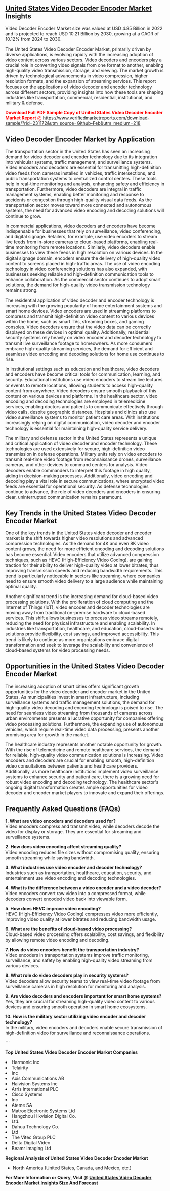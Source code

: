 <h2><a href="https://www.verifiedmarketreports.com/download-sample/?rid=231172&amp;utm_source=Github-Feb&amp;utm_medium=218" target="_blank">United States Video Decoder Encoder Market</a> Insights</h2><p>Video Decoder Encoder Market size was valued at USD 4.85 Billion in 2022 and is projected to reach USD 10.21 Billion by 2030, growing at a CAGR of 10.12% from 2024 to 2030.</p><p> <p>The United States Video Decoder Encoder Market, primarily driven by diverse applications, is evolving rapidly with the increasing adoption of video content across various sectors. Video decoders and encoders play a crucial role in converting video signals from one format to another, enabling high-quality video transmission, storage, and viewing. The market growth is driven by technological advancements in video compression, higher resolution formats, and the expansion of streaming services. This report focuses on the applications of video decoder and encoder technology across different sectors, providing insights into how these tools are shaping industries like transportation, commercial, residential, institutional, and military & defense.</p> <p><p><span class=""><span style="color: #ff0000;"><strong>Download Full PDF Sample Copy of United States Video Decoder Encoder Market Report</strong> @ </span><a href="https://www.verifiedmarketreports.com/download-sample/?rid=231172&amp;utm_source=Github-Feb&amp;utm_medium=218" target="_blank">https://www.verifiedmarketreports.com/download-sample/?rid=231172&amp;utm_source=Github-Feb&amp;utm_medium=218</a></span></p></p> <h2>Video Decoder Encoder Market by Application</h2> <p>The transportation sector in the United States has seen an increasing demand for video decoder and encoder technology due to its integration into vehicular systems, traffic management, and surveillance systems. Video encoders and decoders are essential for transmitting high-definition video feeds from cameras installed in vehicles, traffic intersections, and public transportation systems to centralized control centers. These tools help in real-time monitoring and analysis, enhancing safety and efficiency in transportation. Furthermore, video decoders are integral in traffic management systems, enabling better monitoring and response to accidents or congestion through high-quality visual data feeds. As the transportation sector moves toward more connected and autonomous systems, the need for advanced video encoding and decoding solutions will continue to grow. <p>In commercial applications, video decoders and encoders have become indispensable for businesses that rely on surveillance, video conferencing, and digital signage. Retailers, for example, use video encoders to stream live feeds from in-store cameras to cloud-based platforms, enabling real-time monitoring from remote locations. Similarly, video decoders enable businesses to view these feeds in high resolution on various devices. In the digital signage domain, encoders ensure the delivery of high-quality video content to screens placed in high-traffic areas. The use of video encoding technology in video conferencing solutions has also expanded, with businesses seeking reliable and high-definition communication tools to enhance collaboration. As the commercial sector continues to adopt smart solutions, the demand for high-quality video transmission technology remains strong. <p>The residential application of video decoder and encoder technology is increasing with the growing popularity of home entertainment systems and smart home devices. Video encoders are used in streaming platforms to compress and transmit high-definition video content to various devices within the home, such as smart TVs, streaming boxes, and gaming consoles. Video decoders ensure that the video data can be correctly displayed on these devices in optimal quality. Additionally, residential security systems rely heavily on video encoder and decoder technology to transmit live surveillance footage to homeowners. As more consumers embrace high-quality streaming services, the demand for efficient and seamless video encoding and decoding solutions for home use continues to rise. <p>In institutional settings such as education and healthcare, video decoders and encoders have become critical tools for communication, learning, and security. Educational institutions use video encoders to stream live lectures or events to remote locations, allowing students to access high-quality content from anywhere. Video decoders ensure smooth playback of this content on various devices and platforms. In the healthcare sector, video encoding and decoding technologies are employed in telemedicine services, enabling doctors and patients to communicate effectively through video calls, despite geographic distances. Hospitals and clinics also use video surveillance systems to monitor patient care areas. With institutions increasingly relying on digital communication, video decoder and encoder technology is essential for maintaining high-quality service delivery. <p>The military and defense sector in the United States represents a unique and critical application of video decoder and encoder technology. These technologies are used extensively for secure, high-definition video transmission in defense operations. Military units rely on video encoders to transmit real-time video footage from reconnaissance drones, surveillance cameras, and other devices to command centers for analysis. Video decoders enable commanders to interpret this footage in high quality, aiding in decision-making processes. Additionally, video encoding and decoding play a vital role in secure communications, where encrypted video feeds are essential for operational security. As defense technologies continue to advance, the role of video decoders and encoders in ensuring clear, uninterrupted communication remains paramount. <h2>Key Trends in the United States Video Decoder Encoder Market</h2> <p>One of the key trends in the United States video decoder and encoder market is the shift towards higher video resolutions and advanced compression technologies. As the demand for 4K and even 8K video content grows, the need for more efficient encoding and decoding solutions has become essential. Video encoders that utilize advanced compression techniques, such as HEVC (High-Efficiency Video Coding), are gaining traction for their ability to deliver high-quality video at lower bitrates, thus improving transmission speeds and reducing bandwidth requirements. This trend is particularly noticeable in sectors like streaming, where companies need to ensure smooth video delivery to a large audience while maintaining optimal quality. <p>Another significant trend is the increasing demand for cloud-based video processing solutions. With the proliferation of cloud computing and the Internet of Things (IoT), video encoder and decoder technologies are moving away from traditional on-premise hardware to cloud-based services. This shift allows businesses to process video streams remotely, reducing the need for physical infrastructure and enabling scalability. In industries like transportation, healthcare, and education, cloud-based video solutions provide flexibility, cost savings, and improved accessibility. This trend is likely to continue as more organizations embrace digital transformation and seek to leverage the scalability and convenience of cloud-based systems for video processing needs. <h2>Opportunities in the United States Video Decoder Encoder Market</h2> <p>The increasing adoption of smart cities offers significant growth opportunities for the video decoder and encoder market in the United States. As municipalities invest in smart infrastructure, including surveillance systems and traffic management solutions, the demand for high-quality video decoding and encoding technology is poised to rise. The need for seamless video streaming from thousands of cameras across urban environments presents a lucrative opportunity for companies offering video processing solutions. Furthermore, the expanding use of autonomous vehicles, which require real-time video data processing, presents another promising area for growth in the market. <p>The healthcare industry represents another notable opportunity for growth. With the rise of telemedicine and remote healthcare services, the demand for reliable, high-quality video communication solutions is increasing. Video encoders and decoders are crucial for enabling smooth, high-definition video consultations between patients and healthcare providers. Additionally, as more healthcare institutions implement video surveillance systems to enhance security and patient care, there is a growing need for robust video encoding and decoding technology. The healthcare sector's ongoing digital transformation creates ample opportunities for video decoder and encoder market players to innovate and expand their offerings. <h2>Frequently Asked Questions (FAQs)</h2> <p><b>1. What are video encoders and decoders used for?</b><br>Video encoders compress and transmit video, while decoders decode the video for display or storage. They are essential for streaming and surveillance systems.</p> <p><b>2. How does video encoding affect streaming quality?</b><br>Video encoding reduces file sizes without compromising quality, ensuring smooth streaming while saving bandwidth.</p> <p><b>3. What industries use video encoder and decoder technology?</b><br>Industries such as transportation, healthcare, education, security, and entertainment use video encoding and decoding technologies.</p> <p><b>4. What is the difference between a video encoder and a video decoder?</b><br>Video encoders convert raw video into a compressed format, while decoders convert encoded video back into viewable form.</p> <p><b>5. How does HEVC improve video encoding?</b><br>HEVC (High-Efficiency Video Coding) compresses video more efficiently, improving video quality at lower bitrates and reducing bandwidth usage.</p> <p><b>6. What are the benefits of cloud-based video processing?</b><br>Cloud-based video processing offers scalability, cost savings, and flexibility by allowing remote video encoding and decoding.</p> <p><b>7. How do video encoders benefit the transportation industry?</b><br>Video encoders in transportation systems improve traffic monitoring, surveillance, and safety by enabling high-quality video streaming from various devices.</p> <p><b>8. What role do video decoders play in security systems?</b><br>Video decoders allow security teams to view real-time video footage from surveillance cameras in high resolution for monitoring and analysis.</p> <p><b>9. Are video decoders and encoders important for smart home systems?</b><br>Yes, they are crucial for streaming high-quality video content to various devices and ensuring smooth operation in smart home ecosystems.</p> <p><b>10. How is the military sector utilizing video encoder and decoder technology?</b><br>In the military, video encoders and decoders enable secure transmission of high-definition video for surveillance and reconnaissance operations.</p> ```</p><p><strong>Top United States Video Decoder Encoder Market Companies</strong></p><div data-test-id=""><p><li>Harmonic Inc</li><li> Telairity</li><li> Inc</li><li> Axis Communications AB</li><li> Haivision Systems Inc</li><li> Arris International PLC</li><li> Cisco Systems</li><li> Inc</li><li> Ateme SA</li><li> Matrox Electronic Systems Ltd</li><li> Hangzhou Hikvision Digital Co.</li><li> Ltd.</li><li> Dahua Technology Co.</li><li> Ltd</li><li> The Vitec Group PLC</li><li> Delta Digital Video</li><li> Beamr Imaging Ltd</li></p><div><strong>Regional Analysis of&nbsp;United States Video Decoder Encoder Market</strong></div><ul><li dir="ltr"><p dir="ltr">North America&nbsp;(United States, Canada, and Mexico, etc.)</p></li></ul><p><strong>For More Information or Query, Visit @&nbsp;</strong><strong><a href="https://www.verifiedmarketreports.com/product/video-decoder-encoder-market/?utm_source=Github-Feb&amp;utm_medium=218" target="_blank">United States Video Decoder Encoder Market Insights Size And Forecast</a></strong></p></div>
